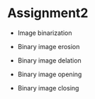# Assignment2

- Image binarization

- Binary image erosion

- Binary image delation

- Binary image opening

- Binary image closing

